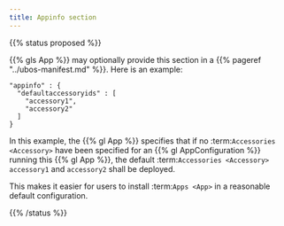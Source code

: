 ```yaml
---
title: Appinfo section
---
```


{{% status proposed %}}

{{% gls App %}} may optionally provide this section in a {{% pageref "../ubos-manifest.md" %}}.
Here is an example:

```
"appinfo" : {
  "defaultaccessoryids" : [
    "accessory1",
    "accessory2"
  ]
}
```

In this example, the {{% gl App %}} specifies that if no :term:`Accessories <Accessory>`
have been specified for an {{% gl AppConfiguration %}} running this {{% gl App %}},
the default :term:`Accessories <Accessory>` ``accessory1`` and ``accessory2`` shall
be deployed.

This makes it easier for users to install :term:`Apps <App>` in a reasonable default
configuration.

{{% /status %}}
